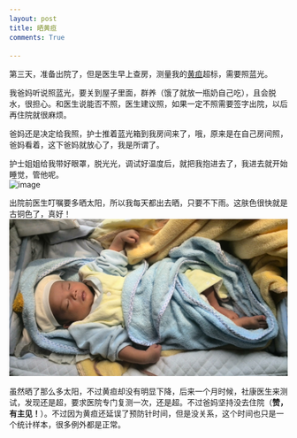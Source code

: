 ```yaml
---
layout: post
title: 晒黄疸
comments: True

---
```

第三天，准备出院了，但是医生早上查房，测量我的[黄疸](http://baike.baidu.com/view/136162.htm)超标，需要照蓝光。  

我爸妈听说照蓝光，要关到屋子里面，群养（饿了就放一瓶奶自己吃），且会脱水，很担心。和医生说能否不照，医生建议照，如果一定不照需要签字出院，以后再住院就很麻烦。  

爸妈还是决定给我照，护士推着蓝光箱到我房间来了，哦，原来是在自己房间照，爸妈看着，这下爸妈就放心了，我是所谓了。  

护士姐姐给我带好眼罩，脱光光，调试好温度后，就把我抱进去了，我进去就开始睡觉，管他呢。  
![image](/images/IMG_20140325_113627.jpg)  

出院前医生叮嘱要多晒太阳，所以我每天都出去晒，只要不下雨。这肤色很快就是古铜色了，真好！  
![image](/images/IMG_20140404_130202.jpg)  

虽然晒了那么多太阳，不过黄疸却没有明显下降，后来一个月时候，社康医生来测试，发现还是超，要求医院专门复测一次，还是超。不过爸妈坚持没去住院（**赞，有主见！**）。不过因为黄疸还延误了预防针时间，但是没关系，这个时间也只是一个统计样本，很多例外都是正常。